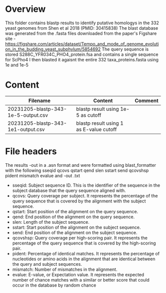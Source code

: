 # Overview
This folder contains blastp results to identify putative homologys in the 332 yeast genomes from Shen et al 2018 (PMID: 30415838)
The blast database was generated from the .fasta files downloaded from the paper's Figshare site - https://figshare.com/articles/dataset/Tempo_and_mode_of_genome_evolution_in_the_budding_yeast_subphylum/5854692
The query sequence is stored S288C_YFR034C_PHO4_protein.fsa and contains a single sequence for ScPho4
I then blasted it agaisnt the entire 332 taxa_proteins.fasta using 1e and 1e-5 

# Content
| Filename | Content | Comment |
|----------|---------|---------|
| 20231205-blastp-343-1e-5-output.csv | blastp result using 1e-5 as cutoff | |
| 20231205-blastp-343-1e1-output.csv | blastp result using 1 as E-value cutoff | |

# File headers
The results -out in a .asn format and were formatted using blast_formatter with the following sseqid qcovs qstart qend slen sstart send qcovshsp pident mismatch evalue and -out .txt

- sseqid: Subject sequence ID. This is the identifier of the sequence in the subject database that the query sequence aligned with.
- qcovs: Query coverage per subject. It represents the percentage of the query sequence that is covered by the alignment with the subject sequence.
- qstart: Start position of the alignment on the query sequence.
- qend: End position of the alignment on the query sequence.
- slen: Length of the subject sequence.
- sstart: Start position of the alignment on the subject sequence.
- send: End position of the alignment on the subject sequence.
- qcovshsp: Query coverage per high-scoring pair. It represents the percentage of the query sequence that is covered by the high-scoring pair.
- pident: Percentage of identical matches. It represents the percentage of nucleotides or amino acids in the alignment that are identical between the query and subject sequences.
- mismatch: Number of mismatches in the alignment.
- evalue: E-value, or Expectation value. It represents the expected number of chance matches with a similar or better score that could occur in the database by random chance
